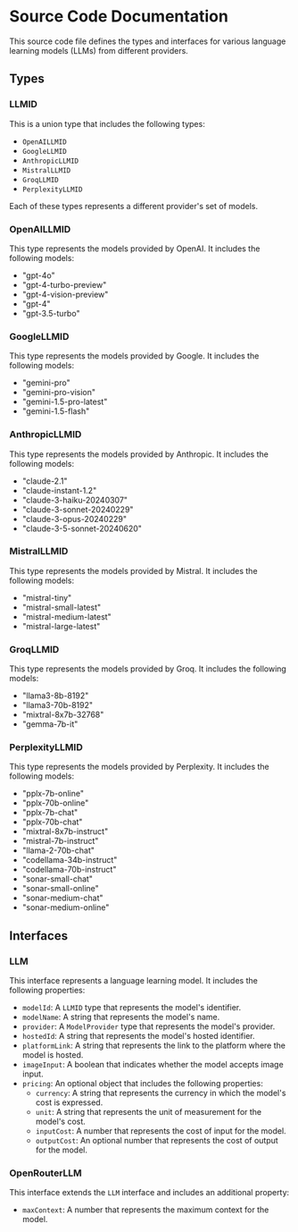 # Source Code Documentation

This source code file defines the types and interfaces for various language learning models (LLMs) from different providers.

## Types

### LLMID

This is a union type that includes the following types:

- `OpenAILLMID`
- `GoogleLLMID`
- `AnthropicLLMID`
- `MistralLLMID`
- `GroqLLMID`
- `PerplexityLLMID`

Each of these types represents a different provider's set of models.

### OpenAILLMID

This type represents the models provided by OpenAI. It includes the following models:

- "gpt-4o"
- "gpt-4-turbo-preview"
- "gpt-4-vision-preview"
- "gpt-4"
- "gpt-3.5-turbo"

### GoogleLLMID

This type represents the models provided by Google. It includes the following models:

- "gemini-pro"
- "gemini-pro-vision"
- "gemini-1.5-pro-latest"
- "gemini-1.5-flash"

### AnthropicLLMID

This type represents the models provided by Anthropic. It includes the following models:

- "claude-2.1"
- "claude-instant-1.2"
- "claude-3-haiku-20240307"
- "claude-3-sonnet-20240229"
- "claude-3-opus-20240229"
- "claude-3-5-sonnet-20240620"

### MistralLLMID

This type represents the models provided by Mistral. It includes the following models:

- "mistral-tiny"
- "mistral-small-latest"
- "mistral-medium-latest"
- "mistral-large-latest"

### GroqLLMID

This type represents the models provided by Groq. It includes the following models:

- "llama3-8b-8192"
- "llama3-70b-8192"
- "mixtral-8x7b-32768"
- "gemma-7b-it"

### PerplexityLLMID

This type represents the models provided by Perplexity. It includes the following models:

- "pplx-7b-online"
- "pplx-70b-online"
- "pplx-7b-chat"
- "pplx-70b-chat"
- "mixtral-8x7b-instruct"
- "mistral-7b-instruct"
- "llama-2-70b-chat"
- "codellama-34b-instruct"
- "codellama-70b-instruct"
- "sonar-small-chat"
- "sonar-small-online"
- "sonar-medium-chat"
- "sonar-medium-online"

## Interfaces

### LLM

This interface represents a language learning model. It includes the following properties:

- `modelId`: A `LLMID` type that represents the model's identifier.
- `modelName`: A string that represents the model's name.
- `provider`: A `ModelProvider` type that represents the model's provider.
- `hostedId`: A string that represents the model's hosted identifier.
- `platformLink`: A string that represents the link to the platform where the model is hosted.
- `imageInput`: A boolean that indicates whether the model accepts image input.
- `pricing`: An optional object that includes the following properties:
  - `currency`: A string that represents the currency in which the model's cost is expressed.
  - `unit`: A string that represents the unit of measurement for the model's cost.
  - `inputCost`: A number that represents the cost of input for the model.
  - `outputCost`: An optional number that represents the cost of output for the model.

### OpenRouterLLM

This interface extends the `LLM` interface and includes an additional property:

- `maxContext`: A number that represents the maximum context for the model.
